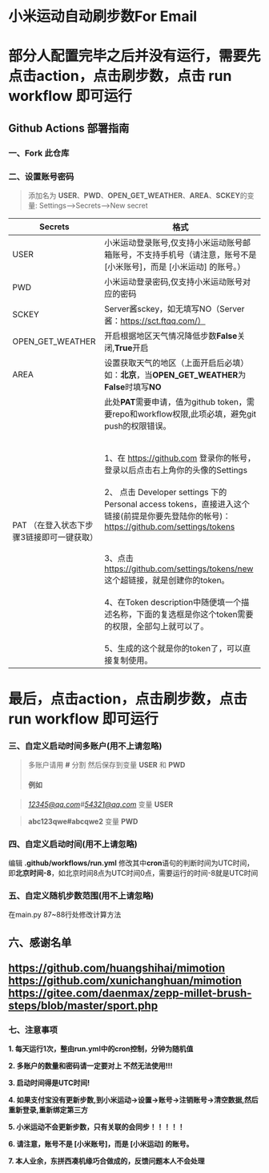 # 小米运动自动刷步数For Email

# 部分人配置完毕之后并没有运行，需要先点击action，点击刷步数，点击 run workflow 即可运行

## Github Actions 部署指南

### 一、Fork 此仓库

### 二、设置账号密码
> 添加名为  **USER**、**PWD**、**OPEN_GET_WEATHER**、**AREA**、**SCKEY**的变量: Settings-->Secrets-->New secret  

| Secrets |  格式  |
| -------- | ----- |
| USER |   小米运动登录账号,仅支持小米运动账号邮箱账号，不支持手机号（请注意，账号不是 [小米账号]，而是 [小米运动] 的账号。）|
| PWD |   小米运动登录密码,仅支持小米运动账号对应的密码|
|SCKEY|Server酱sckey，如无填写NO（Server酱：https://sct.ftqq.com/）|
| OPEN_GET_WEATHER|   开启根据地区天气情况降低步数**False**关闭,**True**开启|
| AREA |   设置获取天气的地区（上面开启后必填）如：**北京**，当**OPEN_GET_WEATHER**为**False**时填写**NO**|
| PAT （在登入状态下步骤3链接即可一键获取）|此处**PAT**需要申请，值为github token，需要repo和workflow权限,此项必填，避免git push的权限错误。<br><br><br>1、在 https://github.com 登录你的帐号，登录以后点击右上角你的头像的Settings<br><br>2、 点击 Developer settings 下的 Personal access tokens，直接进入这个链接(前提是你要先登陆你的帐号)：https://github.com/settings/tokens<br><br><br>3、点击 https://github.com/settings/tokens/new 这个超链接，就是创建你的token。<br><br>4、在Token description中随便填一个描述名称，下面的复选框是你这个token需要的权限，全部勾上就可以了。<br><br>5、生成的这个就是你的token了，可以直接复制使用。|<br>

# 最后，点击action，点击刷步数，点击 run workflow 即可运行



### 三、自定义启动时间多账户(用不上请忽略)

>多账户请用 **#** 分割 然后保存到变量 **USER** 和 **PWD**
>
>#### 例如

>*12345@qq.com#54321@qq.com* 变量 **USER**

>**abc123qwe#abcqwe2** 变量 **PWD**

### 四、自定义启动时间(用不上请忽略)

编辑 **.github/workflows/run.yml**
修改其中**cron**语句的判断时间为UTC时间，即**北京时间-8**，如北京时间8点为UTC时间0点，需要运行的时间-8就是UTC时间

### 五、自定义随机步数范围(用不上请忽略)

在main.py 87~88行处修改计算方法

## 六、感谢名单<br><br>https://github.com/huangshihai/mimotion<br>https://github.com/xunichanghuan/mimotion<br>https://gitee.com/daenmax/zepp-millet-brush-steps/blob/master/sport.php



### 七、注意事项

**1. 每天运行1次，整由run.yml中的cron控制，分钟为随机值**

**2. 多账户的数量和密码请一定要对上 不然无法使用!!!**

**3. 启动时间得是UTC时间!**

**4. 如果支付宝没有更新步数,到小米运动->设置->账号->注销账号->清空数据,然后重新登录,重新绑定第三方**

**5. 小米运动不会更新步数，只有关联的会同步！！！！！**

**6. 请注意，账号不是 [小米账号]，而是 [小米运动] 的账号。**

**7. 本人业余，东拼西凑机缘巧合做成的，反馈问题本人不会处理**
